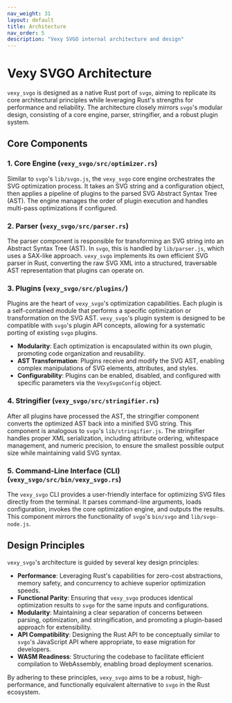 ```yaml
---
nav_weight: 31
layout: default
title: Architecture
nav_order: 5
description: "Vexy SVGO internal architecture and design"
---
```


# Vexy SVGO Architecture

`vexy_svgo` is designed as a native Rust port of `svgo`, aiming to replicate its core architectural principles while leveraging Rust's strengths for performance and reliability. The architecture closely mirrors `svgo`'s modular design, consisting of a core engine, parser, stringifier, and a robust plugin system.

## Core Components

### 1. Core Engine (`vexy_svgo/src/optimizer.rs`)

Similar to `svgo`'s `lib/svgo.js`, the `vexy_svgo` core engine orchestrates the SVG optimization process. It takes an SVG string and a configuration object, then applies a pipeline of plugins to the parsed SVG Abstract Syntax Tree (AST). The engine manages the order of plugin execution and handles multi-pass optimizations if configured.

### 2. Parser (`vexy_svgo/src/parser.rs`)

The parser component is responsible for transforming an SVG string into an Abstract Syntax Tree (AST). In `svgo`, this is handled by `lib/parser.js`, which uses a SAX-like approach. `vexy_svgo` implements its own efficient SVG parser in Rust, converting the raw SVG XML into a structured, traversable AST representation that plugins can operate on.

### 3. Plugins (`vexy_svgo/src/plugins/`)

Plugins are the heart of `vexy_svgo`'s optimization capabilities. Each plugin is a self-contained module that performs a specific optimization or transformation on the SVG AST. `vexy_svgo`'s plugin system is designed to be compatible with `svgo`'s plugin API concepts, allowing for a systematic porting of existing `svgo` plugins.

-   **Modularity**: Each optimization is encapsulated within its own plugin, promoting code organization and reusability.
-   **AST Transformation**: Plugins receive and modify the SVG AST, enabling complex manipulations of SVG elements, attributes, and styles.
-   **Configurability**: Plugins can be enabled, disabled, and configured with specific parameters via the `VexySvgoConfig` object.

### 4. Stringifier (`vexy_svgo/src/stringifier.rs`)

After all plugins have processed the AST, the stringifier component converts the optimized AST back into a minified SVG string. This component is analogous to `svgo`'s `lib/stringifier.js`. The stringifier handles proper XML serialization, including attribute ordering, whitespace management, and numeric precision, to ensure the smallest possible output size while maintaining valid SVG syntax.

### 5. Command-Line Interface (CLI) (`vexy_svgo/src/bin/vexy_svgo.rs`)

The `vexy_svgo` CLI provides a user-friendly interface for optimizing SVG files directly from the terminal. It parses command-line arguments, loads configuration, invokes the core optimization engine, and outputs the results. This component mirrors the functionality of `svgo`'s `bin/svgo` and `lib/svgo-node.js`.

## Design Principles

`vexy_svgo`'s architecture is guided by several key design principles:

-   **Performance**: Leveraging Rust's capabilities for zero-cost abstractions, memory safety, and concurrency to achieve superior optimization speeds.
-   **Functional Parity**: Ensuring that `vexy_svgo` produces identical optimization results to `svgo` for the same inputs and configurations.
-   **Modularity**: Maintaining a clear separation of concerns between parsing, optimization, and stringification, and promoting a plugin-based approach for extensibility.
-   **API Compatibility**: Designing the Rust API to be conceptually similar to `svgo`'s JavaScript API where appropriate, to ease migration for developers.
-   **WASM Readiness**: Structuring the codebase to facilitate efficient compilation to WebAssembly, enabling broad deployment scenarios.

By adhering to these principles, `vexy_svgo` aims to be a robust, high-performance, and functionally equivalent alternative to `svgo` in the Rust ecosystem.
